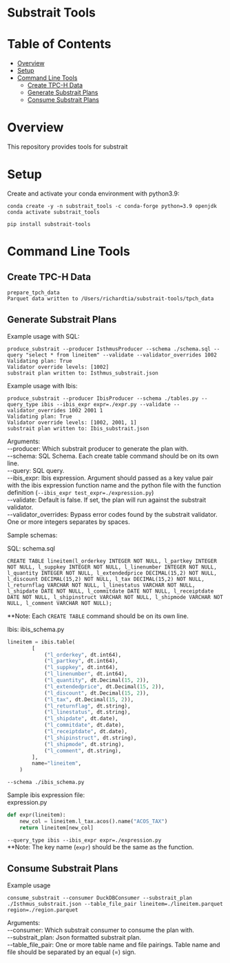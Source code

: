 Substrait Tools
====================================

Table of Contents
=================
* [Overview](#Overview)
* [Setup](#Setup)
* [Command Line Tools](#Command-Line-Tools)
  * [Create TPC-H Data](#Create-TPC-H-Data)
  * [Generate Substrait Plans](#Generate-Substrait-Plans)
  * [Consume Substrait Plans](#Consume-Substrait-Plans)

# Overview
This repository provides tools for substrait


# Setup
Create and activate your conda environment with python3.9:
```commandline
conda create -y -n substrait_tools -c conda-forge python=3.9 openjdk
conda activate substrait_tools

pip install substrait-tools
```

# Command Line Tools

## Create TPC-H Data

```commandline
prepare_tpch_data                                                                                 
Parquet data written to /Users/richardtia/substrait-tools/tpch_data
```

## Generate Substrait Plans

Example usage with SQL:
```commandline
produce_substrait --producer IsthmusProducer --schema ./schema.sql --query "select * from lineitem" --validate --validator_overrides 1002
Validating plan: True
Validator override levels: [1002]
substrait plan written to: Isthmus_substrait.json
```

Example usage with Ibis:
```commandline
produce_substrait --producer IbisProducer --schema ./tables.py --query_type ibis --ibis_expr expr=./expr.py --validate --validator_overrides 1002 2001 1
Validating plan: True
Validator override levels: [1002, 2001, 1]
substrait plan written to: Ibis_substrait.json
```

Arguments:<br>
--producer: Which substrait producer to generate the plan with.<br>
--schema: SQL Schema.  Each create table command should be on its own line.<br>
--query: SQL query.<br>
--ibis_expr: Ibis expression.  Argument should passed as a key value pair with the ibis expression function name and the python file with the function definition (`--ibis_expr test_expr=./expression.py`)<br>
--validate: Default is false.  If set, the plan will run against the substrait validator.<br>
--validator_overrides: Bypass error codes found by the substrait validator.  One or more integers separates by spaces.<br>

Sample schemas:

SQL: schema.sql
```text
CREATE TABLE lineitem(l_orderkey INTEGER NOT NULL, l_partkey INTEGER NOT NULL, l_suppkey INTEGER NOT NULL, l_linenumber INTEGER NOT NULL, l_quantity INTEGER NOT NULL, l_extendedprice DECIMAL(15,2) NOT NULL, l_discount DECIMAL(15,2) NOT NULL, l_tax DECIMAL(15,2) NOT NULL, l_returnflag VARCHAR NOT NULL, l_linestatus VARCHAR NOT NULL, l_shipdate DATE NOT NULL, l_commitdate DATE NOT NULL, l_receiptdate DATE NOT NULL, l_shipinstruct VARCHAR NOT NULL, l_shipmode VARCHAR NOT NULL, l_comment VARCHAR NOT NULL);
```
**Note: Each `CREATE TABLE` command should be on its own line.

Ibis: ibis_schema.py
```python
lineitem = ibis.table(
        [
            ("l_orderkey", dt.int64),
            ("l_partkey", dt.int64),
            ("l_suppkey", dt.int64),
            ("l_linenumber", dt.int64),
            ("l_quantity", dt.Decimal(15, 2)),
            ("l_extendedprice", dt.Decimal(15, 2)),
            ("l_discount", dt.Decimal(15, 2)),
            ("l_tax", dt.Decimal(15, 2)),
            ("l_returnflag", dt.string),
            ("l_linestatus", dt.string),
            ("l_shipdate", dt.date),
            ("l_commitdate", dt.date),
            ("l_receiptdate", dt.date),
            ("l_shipinstruct", dt.string),
            ("l_shipmode", dt.string),
            ("l_comment", dt.string),
        ],
        name="lineitem",
    )
```
`--schema ./ibis_schema.py`

Sample ibis expression file:<br>
expression.py
```python
def expr(lineitem):
    new_col = lineitem.l_tax.acos().name("ACOS_TAX")
    return lineitem[new_col]
```
`--query_type ibis --ibis_expr expr=./expression.py`<br>
**Note: The key name (`expr`) should be the same as the function.

## Consume Substrait Plans

Example usage
```commandline
consume_substrait --consumer DuckDBConsumer --substrait_plan ./Isthmus_substrait.json --table_file_pair lineitem=./lineitem.parquet region=./region.parquet
```
Arguments:<br>
--consumer: Which substrait consumer to consume the plan with.<br>
--substrait_plan: Json formatted substrait plan.<br>
--table_file_pair: One or more table name and file pairings. Table name and file should be separated by an equal (=) sign.<br>